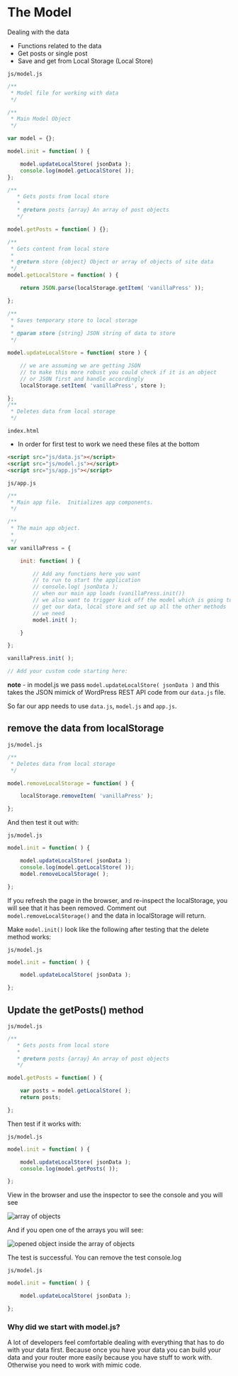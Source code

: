 # The Model
Dealing with the data

* Functions related to the data
* Get posts or single post
* Save and get from Local Storage (Local Store)

`js/model.js`

```js
/**
 * Model file for working with data
 */

/**
 * Main Model Object
 */

var model = {};

model.init = function( ) {

    model.updateLocalStore( jsonData );
    console.log(model.getLocalStore( ));
};

/**
   * Gets posts from local store
   *
   * @return posts {array} An array of post objects
   */

model.getPosts = function( ) {};

/**
 * Gets content from local store
 *
 * @return store {object} Object or array of objects of site data
 */
model.getLocalStore = function( ) {

    return JSON.parse(localStorage.getItem( 'vanillaPress' ));

};

/**
 * Saves temporary store to local storage
 *
 * @param store {string} JSON string of data to store
 */

model.updateLocalStore = function( store ) {

    // we are assuming we are getting JSON
    // to make this more robust you could check if it is an object
    // or JSON first and handle accordingly
    localStorage.setItem( 'vanillaPress', store );

};
/**
 * Deletes data from local storage
 */
```

`index.html`

* In order for first test to work we need these files at the bottom

```html
<script src="js/data.js"></script>
<script src="js/model.js"></script>
<script src="js/app.js"></script>
```

`js/app.js`

```js
/**
 * Main app file.  Initializes app components.
 */

/**
 * The main app object.
 *
 */
var vanillaPress = {

    init: function( ) {

        // Add any functions here you want
        // to run to start the application
        // console.log( jsonData );
        // when our main app loads (vanillaPress.init())
        // we also want to trigger kick off the model which is going to
        // get our data, local store and set up all the other methods
        // we need
        model.init( );

    }

};

vanillaPress.init( );

// Add your custom code starting here:
```

**note** - in model.js we pass `model.updateLocalStore( jsonData )` and this takes the JSON mimick of WordPress REST API code from our `data.js` file.

So far our app needs to use `data.js`, `model.js` and `app.js`.

## remove the data from localStorage

`js/model.js`

```js
/**
 * Deletes data from local storage
 */

model.removeLocalStorage = function( ) {

    localStorage.removeItem( 'vanillaPress' );

};
```

And then test it out with:

`js/model.js`

```js
model.init = function( ) {

    model.updateLocalStore( jsonData );
    console.log(model.getLocalStore( ));
    model.removeLocalStorage( );

};
```

If you refresh the page in the browser, and re-inspect the localStorage, you will see that it has been removed. Comment out `model.removeLocalStorage()` and the data in localStorage will return.

Make `model.init()` look like the following after testing that the delete method works:

`js/model.js`

```js
model.init = function( ) {

    model.updateLocalStore( jsonData );

};
```

## Update the getPosts() method

`js/model.js`

```js
/**
   * Gets posts from local store
   *
   * @return posts {array} An array of post objects
   */

model.getPosts = function( ) {

    var posts = model.getLocalStore( );
    return posts;

};
```

Then test if it works with:

`js/model.js`

```js
model.init = function( ) {

    model.updateLocalStore( jsonData );
    console.log(model.getPosts( ));

};
```

View in the browser and use the inspector to see the console and you will see 

![array of objects](https://i.imgur.com/geCsIVB.png)

And if you open one of the arrays you will see:

![opened object inside the array of objects](https://i.imgur.com/j1ZasUy.png)

The test is successful. You can remove the test console.log

`js/model.js`

```js
model.init = function( ) {

    model.updateLocalStore( jsonData );

};
```

### Why did we start with model.js?
A lot of developers feel comfortable dealing with everything that has to do with your data first. Because once you have your data you can build your data and your router more easily because you have stuff to work with. Otherwise you need to work with mimic code.







